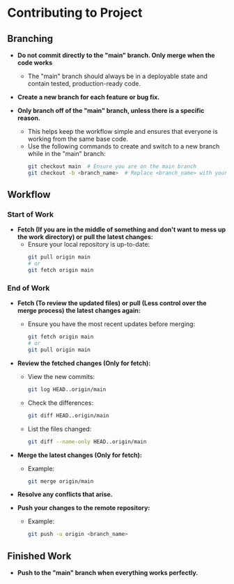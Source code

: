 # Contributing to Project

## Branching
- **Do not commit directly to the "main" branch. Only merge when the code works**
  - The "main" branch should always be in a deployable state and contain tested, production-ready code.

- **Create a new branch for each feature or bug fix.**

- **Only branch off of the "main" branch, unless there is a specific reason.**
  - This helps keep the workflow simple and ensures that everyone is working from the same base code.
  - Use the following commands to create and switch to a new branch while in the "main" branch:
    ```sh
    git checkout main  # Ensure you are on the main branch
    git checkout -b <branch_name>  # Replace <branch_name> with your branch name
    ```

## Workflow

### Start of Work
- **Fetch (If you are in the middle of something and don't want to mess up the work directory) or pull the latest changes:**
  - Ensure your local repository is up-to-date:
    ```sh
    git pull origin main
    # or
    git fetch origin main
    ```

### End of Work
- **Fetch (To review the updated files) or pull (Less control over the merge process) the latest changes again:**
  - Ensure you have the most recent updates before merging:
    ```sh
    git fetch origin main
    # or
    git pull origin main 
    ```
- **Review the fetched changes (Only for fetch):**
  - View the new commits:
    ```sh
    git log HEAD..origin/main
    ```
  - Check the differences:
    ```sh
    git diff HEAD..origin/main
    ```
  - List the files changed:
    ```sh
    git diff --name-only HEAD..origin/main
    ```

- **Merge the latest changes (Only for fetch):**
  - Example:
    ```sh
    git merge origin/main
    ```
- **Resolve any conflicts that arise.**

- **Push your changes to the remote repository:**
  - Example:
    ```sh
    git push -u origin <branch_name>
    ```

## Finished Work
- **Push to the "main" branch when everything works perfectly.**